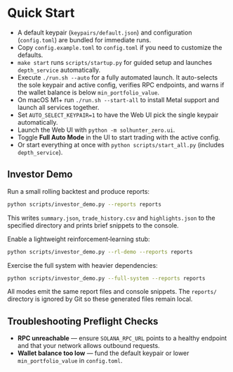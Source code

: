 # Quick Start

- A default keypair (`keypairs/default.json`) and configuration (`config.toml`) are bundled for immediate runs.
- Copy `config.example.toml` to `config.toml` if you need to customize the defaults.
- `make start` runs `scripts/startup.py` for guided setup and launches `depth_service` automatically.
- Execute `./run.sh --auto` for a fully automated launch. It auto-selects the sole keypair and active config,
  verifies RPC endpoints, and warns if the wallet balance is below `min_portfolio_value`.
- On macOS M1+ run `./run.sh --start-all` to install Metal support and launch all services together.
- Set `AUTO_SELECT_KEYPAIR=1` to have the Web UI pick the single keypair automatically.
- Launch the Web UI with `python -m solhunter_zero.ui`.
- Toggle **Full Auto Mode** in the UI to start trading with the active config.
- Or start everything at once with `python scripts/start_all.py` (includes `depth_service`).

## Investor Demo

Run a small rolling backtest and produce reports:

```bash
python scripts/investor_demo.py --reports reports
```

This writes `summary.json`, `trade_history.csv` and `highlights.json` to the
specified directory and prints brief snippets to the console.

Enable a lightweight reinforcement‑learning stub:

```bash
python scripts/investor_demo.py --rl-demo --reports reports
```

Exercise the full system with heavier dependencies:

```bash
python scripts/investor_demo.py --full-system --reports reports
```

All modes emit the same report files and console snippets. The `reports/`
directory is ignored by Git so these generated files remain local.

## Troubleshooting Preflight Checks

- **RPC unreachable** — ensure `SOLANA_RPC_URL` points to a healthy endpoint and that your network allows outbound requests.
- **Wallet balance too low** — fund the default keypair or lower `min_portfolio_value` in `config.toml`.
